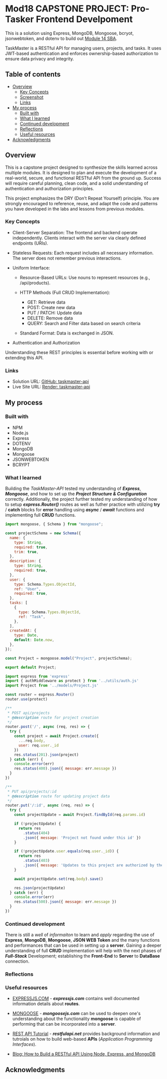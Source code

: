 # Mod18 CAPSTONE PROJECT: Pro-Tasker Frontend Develpoment

This is a solution using Express, MongoDB, Mongoose, bcryot, jsonwebtoken, and dotenv to build out [Module 14 SBA](https://ps-lms.vercel.app/curriculum/se/419).

TaskMaster is a RESTful API for managing users, projects, and tasks. It uses JWT-based authentication and enforces ownership-based authorization to ensure data privacy and integrity.

## Table of contents

- [Overview](#overview)
  - [Key Concepts](#key-concepts)
  - [Screenshot](#screenshot)
  - [Links](#links)
- [My process](#my-process)
  - [Built with](#built-with)
  - [What I learned](#what-i-learned)
  - [Continued development](#continued-development)
  - [Reflections](#reflections)
  - [Useful resources](#useful-resources)
- [Acknowledgments](#acknowledgments)

## Overview

This is a capstone project designed to synthesize the skills learned across multiple modules. It is designed to plan and execute the development of a real-world, secure, and functional RESTful API from the ground up. Success will require careful planning, clean code, and a solid understanding of authentication and authorization principles.

This project emphasizes the DRY (Don’t Repeat Yourself) principle. You are strongly encouraged to reference, reuse, and adapt the code and patterns you have developed in the labs and lessons from previous modules.

### Key Concepts

- Client-Server Separation: The frontend and backend operate independently. Clients interact with the server via clearly defined endpoints (URIs).

- Stateless Requests: Each request includes all necessary information. The server does not remember previous interactions.

- Uniform Interface:

  - Resource-Based URLs: Use nouns to represent resources (e.g., /api/products).

  - HTTP Methods (Full CRUD Implementation):

    - GET: Retrieve data
    - POST: Create new data
    - PUT / PATCH: Update data
    - DELETE: Remove data
    - QUERY: Search and Filter data based on search criteria

  - Standard Format: Data is exchanged in JSON.

- Authentication and Authorization

Understanding these REST principles is essential before working with or extending this API.

### Links

- Solution URL: [GitHub: taskmaster-api](https://github.com/DblRH600/taskmaster-api)
- Live Site URL: [Render: taskmaster-api](https://taskmaster-api-h91d.onrender.com)

## My process

### Built with

- NPM
- Node.js
- Express
- DOTENV
- MongoDB
- Mongoose
- JSONWEBTOKEN
- BCRYPT

### What I learned

Building the _TaskMaster-API_ tested my understanding of **_Express_**, **_Mongoose_**, and how to set up the **_Project Structure & Configuration_** correctly. Additionally, the project further tested my understanding of how to setup **_express.Router()_** routes as well as futher practice with utilizing **try** / **catch** blocks for **error** handling using **_async_** / **_await_** functions and implementing full **CRUD** functions.

```js Project Schema
import mongoose, { Schema } from "mongoose";

const projectSchema = new Schema({
  name: {
    type: String,
    required: true,
    trim: true,
  },
  description: {
    type: String,
    required: true,
  },
  user: {
    type: Schema.Types.ObjectId,
    ref: "User",
    required: true,
  },
  tasks: [
    {
      type: Schema.Types.ObjectId,
      ref: "Task",
    },
  ],
  createdAt: {
    type: Date,
    default: Date.now,
  },
});

const Project = mongoose.model("Project", projectSchema);

export default Project;
```

```js projects route
import express from 'express'
import { authMiddleware as protect } from '../utils/auth.js'
import Project from '../models/Project.js'

const router = express.Router()
router.use(protect)

/**
 * POST api/projects
 * @description route for project creation
 */
router.post('/', async (req, res) => {
  try {
    const project = await Project.create({
      ...req.body,
      user: req.user._id
    })
    res.status(201).json(project)
  } catch (err) {
    console.error(err)
    res.status(400).json({ message: err.message })
  }
})

/**
 * PUT api/projects/:id
 * @description route for updating project data
 */
router.put('/:id', async (req, res) => {
  try {
    const projectUpdate = await Project.findById(req.params.id)

    if (!projectUpdate) {
      return res
        .status(404)
        .json({ message: 'Project not found under this id' })
    }

    if (!projectUpdate.user.equals(req.user._id)) {
      return res
        .status(403)
        .json({ message: 'Updates to this project are authorized by the user' })
    }

    await projectUpdate.set(req.body).save()

    res.json(projectUpdate)
  } catch (err) {
    console.error(err)
    res.status(500).json({ message: err.message })
  }
})
```

### Continued development

There is still a _well_ of _informaiton_ to learn and _apply_ regarding the use of **Express**, **MongoDB**, **Mongoose**, **JSON WEB Token** and the many functions and performances that can be used in setting up a **server**. Gaining a deeper understanding of full **CRUD** implementation will help with the next phases of **_Full-Stack_** Development; establishing the **Front-End** to **Server** to **DataBase** connection.

### Reflections

### Useful resources

- [EXPRESSJS.COM](https://expressjs.com/en/5x/api.html#res.sendFile) - **_expressjs.com_** contains well documented information details about **routes**.

- [MONGOOSE](https://mongoosejs.com/docs/index.html) - **_mongoosejs.com_** can be used to deepen one's understanding about the functionality **mongoose** is capable of performing that can be incorporated into a **server**.

- [REST API Tutorial](https://restfulapi.net/) - **_restfulapi.net_** provides background information and tutroials on how to build web-based **APIs** (_Application Programming Interfaces_).

- [Blog: How to Build a RESTful API Using Node, Express, and MongoDB](https://www.freecodecamp.org/news/build-a-restful-api-using-node-express-and-mongodb/)

## Acknowledgments

